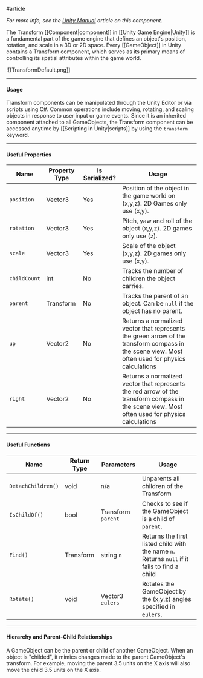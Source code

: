 #article

 *For more info, see the [Unity Manual](https://docs.unity3d.com/ScriptReference/Transform.html) article on this component.*

The Transform [[Component|component]] in [[Unity Game Engine|Unity]] is a fundamental part of the game engine that defines an object's position, rotation, and scale in a 3D or 2D space. Every [[GameObject]] in Unity contains a Transform component, which serves as its primary means of controlling its spatial attributes within the game world.

![[TransformDefault.png]]

----
#### Usage

Transform components can be manipulated through the Unity Editor or via scripts using C#. Common operations include moving, rotating, and scaling objects in response to user input or game events. Since it is an inherited component attached to all GameObjects, the Transform component can be accessed anytime by [[Scripting in Unity|scripts]] by using the ``transform`` keyword.

----
#### Useful Properties

| **Name**     | **Property Type** | **Is Serialized?** | **Usage**                                                                                                                                        |
| ------------ | ----------------- | ------------------ | ------------------------------------------------------------------------------------------------------------------------------------------------ |
| `position`   | Vector3           | Yes                | Position of the object in the game world on (x,y,z). 2D Games only use (x,y).                                                                    |
| `rotation`   | Vector3           | Yes                | Pitch, yaw and roll of the object (x,y,z). 2D games only use (z).                                                                                |
| `scale`      | Vector3           | Yes                | Scale of the object (x,y,z). 2D games only use (x,y).                                                                                            |
| `childCount` | int               | No                 | Tracks the number of children the object carries.                                                                                                |
| `parent`     | Transform         | No                 | Tracks the parent of an object. Can be `null` if the object has no parent.                                                                       |
| `up`         | Vector2           | No                 | Returns a normalized vector that represents the green arrow of the transform compass in the scene view. Most often used for physics calculations |
| `right`      | Vector2           | No                 | Returns a normalized vector that represents the red arrow of the transform compass in the scene view. Most often used for physics calculations   |

----
#### Useful Functions

| **Name**           | Return Type | Parameters         | **Usage**                                                                                    |
| ------------------ | ----------- | ------------------ | -------------------------------------------------------------------------------------------- |
| `DetachChildren()` | void        | n/a                | Unparents all children of the Transform                                                      |
| `IsChildOf()`      | bool        | Transform `parent` | Checks to see if the GameObject is a child of `parent`.                                      |
| `Find()`           | Transform   | string `n`         | Returns the first listed child with the name `n`. Returns `null` if it fails to find a child |
| `Rotate()`         | void        | Vector3 `eulers`   | Rotates the GameObject by the (x,y,z) angles specified in `eulers`.                          |

----
#### Hierarchy and Parent-Child Relationships

A GameObject can be the parent or child of another GameObject. When an object is "childed", it mimics changes made to the parent GameObject's transform. For example, moving the parent 3.5 units on the X axis will also move the child 3.5 units on the X axis.